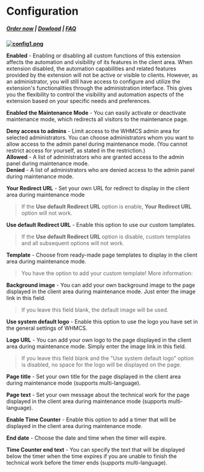 # Configuration

#####  [Order now](https://puqcloud.com/whmcs-addon-puq-customization.php) | [Dowload](https://download.puqcloud.com/WHMCS/addons/PUQ-Customization/) | [FAQ](https://faq.puqcloud.com/)

**[![config1.png](https://doc.puq.info/uploads/images/gallery/2023-05/scaled-1680-/config1.png)](https://doc.puq.info/uploads/images/gallery/2023-05/config1.png)**

**Enabled** - Enabling or disabling all custom functions of this extension affects the automation and visibility of its features in the client area. When extension disabled, the automation capabilities and related features provided by the extension will not be active or visible to clients. However, as an administrator, you will still have access to configure and utilize the extension's functionalities through the administration interface. This gives you the flexibility to control the visibility and automation aspects of the extension based on your specific needs and preferences.

**Enabled the Maintenance Mode** - You can easily activate or deactivate maintenance mode, which redirects all visitors to the maintenance page.

**Deny access to admins** - Limit access to the WHMCS admin area for selected administrators. You can choose administrators whom you want to allow access to the admin panel during maintenance mode. (You cannot restrict access for yourself, as stated in the restriction.)  
**Allowed** - A list of administrators who are granted access to the admin panel during maintenance mode.  
**Denied** - A list of administrators who are denied access to the admin panel during maintenance mode.

**Your Redirect URL** - Set your own URL for redirect to display in the client area during maintenance mode

>If the **Use default Redirect URL** option is enable, **Your Redirect URL** option will not work.

**Use default Redirect URL** - Enable this option to use our custom tamplates.

>If the **Use default Redirect URL** option is disable, custom templates and all subsequent options will not work.

**Template** - Choose from ready-made page templates to display in the client area during maintenance mode.

>You have the option to add your custom template! More information:

**Background image** - You can add your own background image to the page displayed in the client area during maintenance mode. Just enter the image link in this field.

>If you leave this field blank, the default image will be used.

**Use system default logo** - Enable this option to use the logo you have set in the general settings of WHMCS.

**Logo URL** - You can add your own logo to the page displayed in the client area during maintenance mode. Simply enter the image link in this field.

>If you leave this field blank and the "Use system default logo" option is disabled, no space for the logo will be displayed on the page.

**Page title** - Set your own title for the page displayed in the client area during maintenance mode (supports multi-language).

**Page text** - Set your own message about the technical work for the page displayed in the client area during maintenance mode (supports multi-language).

**Enable Time Counter** - Enable this option to add a timer that will be displayed in the client area during maintenance mode.

**End date** - Choose the date and time when the timer will expire.

**Time Counter end text** - You can specify the text that will be displayed below the timer when the time expires if you are unable to finish the technical work before the timer ends (supports multi-language).
